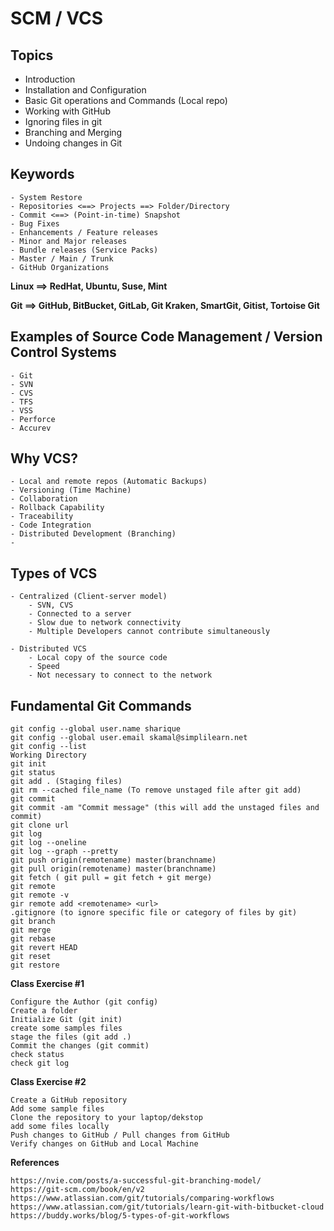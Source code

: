 # SCM / VCS

## Topics

- Introduction
- Installation and Configuration
- Basic Git operations and Commands (Local repo)
- Working with GitHub
- Ignoring files in git
- Branching and Merging
- Undoing changes in Git

## Keywords

    - System Restore
    - Repositories <==> Projects ==> Folder/Directory
    - Commit <==> (Point-in-time) Snapshot
    - Bug Fixes
    - Enhancements / Feature releases
    - Minor and Major releases
    - Bundle releases (Service Packs)
    - Master / Main / Trunk
    - GitHub Organizations



**Linux ==> RedHat, Ubuntu, Suse, Mint**

**Git ==> GitHub, BitBucket, GitLab, Git Kraken, SmartGit, Gitist, Tortoise Git**


## Examples of Source Code Management / Version Control Systems

    - Git
    - SVN
    - CVS
    - TFS
    - VSS
    - Perforce
    - Accurev


## Why VCS?

    - Local and remote repos (Automatic Backups)
    - Versioning (Time Machine)
    - Collaboration
    - Rollback Capability
    - Traceability
    - Code Integration
    - Distributed Development (Branching)
    - 


## Types of VCS

    - Centralized (Client-server model)
        - SVN, CVS
        - Connected to a server
        - Slow due to network connectivity
        - Multiple Developers cannot contribute simultaneously

    - Distributed VCS
        - Local copy of the source code
        - Speed
        - Not necessary to connect to the network


## Fundamental Git Commands

    git config --global user.name sharique
    git config --global user.email skamal@simplilearn.net
    git config --list
    Working Directory
    git init
    git status
    git add . (Staging files)
    git rm --cached file_name (To remove unstaged file after git add)
    git commit 
    git commit -am "Commit message" (this will add the unstaged files and commit)
    git clone url
    git log
    git log --oneline
    git log --graph --pretty
    git push origin(remotename) master(branchname)
    git pull origin(remotename) master(branchname)
    git fetch ( git pull = git fetch + git merge)
    git remote
    git remote -v
    gir remote add <remotename> <url>
    .gitignore (to ignore specific file or category of files by git)
    git branch
    git merge
    git rebase
    git revert HEAD
    git reset
    git restore


**Class Exercise #1**

    Configure the Author (git config)
    Create a folder 
    Initialize Git (git init)
    create some samples files
    stage the files (git add .)
    Commit the changes (git commit)
    check status 
    check git log


**Class Exercise #2**

    Create a GitHub repository
    Add some sample files
    Clone the repository to your laptop/dekstop
    add some files locally
    Push changes to GitHub / Pull changes from GitHub
    Verify changes on GitHub and Local Machine

**References**

    https://nvie.com/posts/a-successful-git-branching-model/
    https://git-scm.com/book/en/v2
    https://www.atlassian.com/git/tutorials/comparing-workflows
    https://www.atlassian.com/git/tutorials/learn-git-with-bitbucket-cloud
    https://buddy.works/blog/5-types-of-git-workflows


